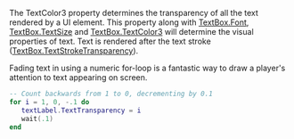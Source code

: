 The TextColor3 property determines the transparency of all the text rendered by a UI element. This property along with [TextBox.Font](https://developer.roblox.com/api-reference/property/TextBox/Font), [TextBox.TextSize](https://developer.roblox.com/api-reference/property/TextBox/TextSize) and [TextBox.TextColor3](https://developer.roblox.com/api-reference/property/TextBox/TextColor3) will determine the visual properties of text. Text is rendered after the text stroke ([TextBox.TextStrokeTransparency](https://developer.roblox.com/api-reference/property/TextBox/TextStrokeTransparency)).

Fading text in using a numeric for-loop is a fantastic way to draw a player's attention to text appearing on screen.

```lua
-- Count backwards from 1 to 0, decrementing by 0.1
for i = 1, 0, -.1 do
   textLabel.TextTransparency = i
   wait(.1)
end
```
